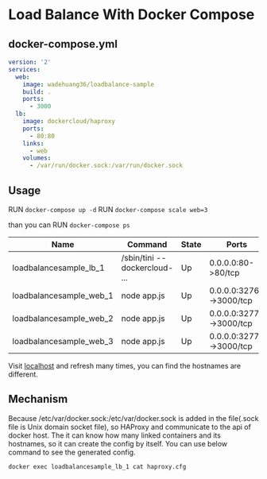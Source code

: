 # Load Balance With Docker Compose

## docker-compose.yml
```yml
version: '2'
services:
  web:
    image: wadehuang36/loadbalance-sample
    build: .
    ports:
      - 3000
  lb:
    image: dockercloud/haproxy
    ports:
      - 80:80
    links:
      - web
    volumes:
      - /var/run/docker.sock:/var/run/docker.sock
```

## Usage
RUN `docker-compose up -d`
RUN `docker-compose scale web=3`

than you can RUN `docker-compose ps`

|Name|Command|State|Ports|
|----|-------|-----|-----|
|loadbalancesample_lb_1|/sbin/tini -- dockercloud- ...|Up|0.0.0.0:80->80/tcp|
|loadbalancesample_web_1|node app.js|Up|0.0.0.0:32769->3000/tcp|
|loadbalancesample_web_2|node app.js|Up|0.0.0.0:32771->3000/tcp|
|loadbalancesample_web_3|node app.js|Up|0.0.0.0:32770->3000/tcp|

Visit [localhost](http://localhost) and refresh many times, you can find the hostnames are different.

## Mechanism
Because /etc/var/docker.sock:/etc/var/docker.sock is added in the file(.sock file is Unix domain socket file), so HAProxy and communicate to the api of docker host. The it can know how many linked containers and its hostnames, so it can create the config by itself. You can use below command to see the generated config.

`docker exec loadbalancesample_lb_1 cat haproxy.cfg`